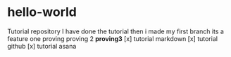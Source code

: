 # hello-world
Tutorial repository
I have done the tutorial 
then i made my first branch
its a feature one
proving 
proving 2
**proving3**
[x] tutorial markdown
[x] tutorial github
[x] tutorial asana
